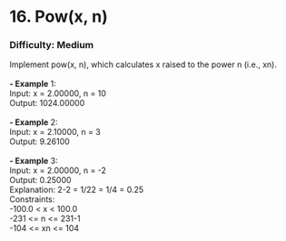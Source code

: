 # 16. Pow(x, n)
### Difficulty: Medium
Implement pow(x, n), which calculates x raised to the power n (i.e., xn). <br/>   <br/><b>- Example</b> 1: <br/> Input: x = 2.00000, n = 10 <br/> Output: 1024.00000 <br/> <br/><b>- Example</b> 2: <br/> Input: x = 2.10000, n = 3 <br/> Output: 9.26100 <br/> <br/><b>- Example</b> 3: <br/> Input: x = 2.00000, n = -2 <br/> Output: 0.25000 <br/> Explanation: 2-2 = 1/22 = 1/4 = 0.25 <br/>   Constraints: <br/> -100.0 < x < 100.0 <br/> -231 <= n <= 231-1 <br/> -104 <= xn <= 104